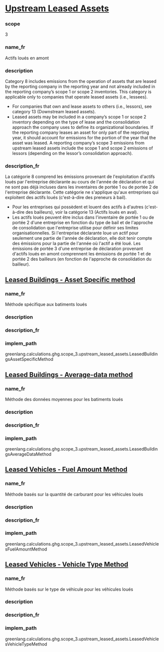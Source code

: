 # [Upstream Leased Assets](#upstream-leased-assets)

### scope

3

### name_fr

Actifs loués en amont

### description 

Category 8 includes emissions from the operation of assets that are leased by the reporting company in the reporting year and not already included in the reporting company’s scope 1 or scope 2 inventories. This category is applicable only to companies that operate leased assets (i.e., lessees). 

- For companies that own and lease assets to others (i.e., lessors), see category 13 (Downstream leased assets).
- Leased assets may be included in a company’s scope 1 or scope 2 inventory depending on the type of lease and the consolidation approach the company uses to define its organizational boundaries. If the reporting company leases an asset for only part of the reporting year, it should account for emissions for the portion of the year that the asset was leased. A reporting company’s scope 3 emissions from upstream leased assets include the scope 1 and scope 2 emissions of lessors (depending on the lessor’s consolidation approach). 

### description_fr

La catégorie 8 comprend les émissions provenant de l'exploitation d'actifs loués par l'entreprise déclarante au cours de l'année de déclaration et qui ne sont pas déjà incluses dans les inventaires de portée 1 ou de portée 2 de l'entreprise déclarante. Cette catégorie ne s'applique qu'aux entreprises qui exploitent des actifs loués (c'est-à-dire des preneurs à bail).

- Pour les entreprises qui possèdent et louent des actifs à d'autres (c'est-à-dire des bailleurs), voir la catégorie 13 (Actifs loués en aval).
- Les actifs loués peuvent être inclus dans l'inventaire de portée 1 ou de portée 2 d'une entreprise en fonction du type de bail et de l'approche de consolidation que l'entreprise utilise pour définir ses limites organisationnelles. Si l'entreprise déclarante loue un actif pour seulement une partie de l'année de déclaration, elle doit tenir compte des émissions pour la partie de l'année où l'actif a été loué. Les émissions de portée 3 d'une entreprise de déclaration provenant d'actifs loués en amont comprennent les émissions de portée 1 et de portée 2 des bailleurs (en fonction de l'approche de consolidation du bailleur).


## [Leased Buildings - Asset Specific method](#leased-buildings-asset-specific-method)

### name_fr

Méthode spécifique aux batiments loués

### description

### description_fr

### implem_path

greenlang.calculations.ghg.scope_3.upstream_leased_assets.LeasedBuildingsAssetSpecificMethod


## [Leased Buildings - Average-data method](#leased-buildings-average-data-method)

### name_fr

Méthode des données moyennes pour les batiments loués

### description

### description_fr

### implem_path

greenlang.calculations.ghg.scope_3.upstream_leased_assets.LeasedBuildingsAverageDataMethod


## [Leased Vehicles - Fuel Amount Method](#leased-vehicles-fuel-amount-method)

### name_fr

Méthode basés sur la quantité de carburant pour les véhicules loués

### description

### description_fr

### implem_path

greenlang.calculations.ghg.scope_3.upstream_leased_assets.LeasedVehiclesFuelAmountMethod

## [Leased Vehicles - Vehicle Type Method](#leased-vehicles-vehicle-type-method)

### name_fr

Méthode basés sur le type de véhicule pour les véhicules loués

### description

### description_fr

### implem_path

greenlang.calculations.ghg.scope_3.upstream_leased_assets.LeasedVehiclesVehicleTypeMethod